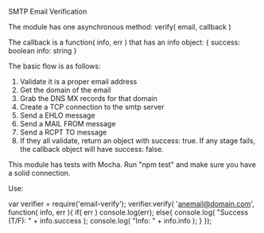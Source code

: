 SMTP Email Verification

The module has one asynchronous method: verify( email, callback )

The callback is a function( info, err ) that has an info object:
{
  success: boolean
  info: string
}

The basic flow is as follows:

1. Validate it is a proper email address
2. Get the domain of the email
3. Grab the DNS MX records for that domain
4. Create a TCP connection to the smtp server
5. Send a EHLO message
6. Send a MAIL FROM message
7. Send a RCPT TO message
8. If they all validate, return an object with success: true. If any stage fails, the callback object will have success: false.

This module has tests with Mocha. Run "npm test" and make sure you have a solid connection.

Use:

var verifier = require('email-verify');
verifier.verify( 'anemail@domain.com', function( info, err ){
  if( err ) console.log(err);
  else{
    console.log( "Success (T/F): " + info.success );
    console.log( "Info: " + info.info );
  }
});
